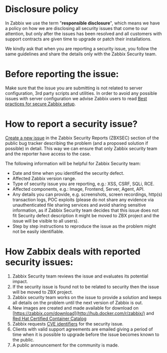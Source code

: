 # Disclosure policy

In Zabbix we use the term "**responsible disclosure**", which means we have a policy on how we are disclosing all security issues that come to our attention, but only after the issues has been resolved and all customers with support contracts are given time to upgrade or patch their installations.

We kindly ask that when you are reporting a security issue, you follow the same guidelines and share the details only with the Zabbix Security team.

# Before reporting the issue:

Make sure that the issue you are submitting is not related to server configuration, 3rd party scripts and utilities. In order to avoid any possible issues with server configuration we advise Zabbix users to read [Best practices for secure Zabbix setup](https://www.zabbix.com/documentation/current/manual/installation/requirements/best_practices).

# How to report a security issue?

[Create a new issue](https://support.zabbix.com/secure/CreateIssue.jspa) in the Zabbix Security Reports (ZBXSEC) section of the public bug tracker describing the problem (and a proposed solution if possible) in detail. This way we can ensure that only Zabbix security team and the reporter have access to the case.

The following information will be helpful for Zabbix Security team:

- Date and time when you identified the security defect.
- Affected Zabbix version range.
- Type of security issue you are reporting, e.g.: XSS, CSRF, SQLi, RCE.
- Affected components, e.g.: Image, Frontend, Server, Agent, API.
- Any details you can provide, e.g. screenshots, screen recordings, http(s) transaction logs, POC exploits (please do not share any evidence via unauthenticated file sharing services and avoid sharing sensitive information, as if Zabbix Security team decides that this issue does not fit Security defect description it might be moved to ZBX project and the issue will be visible to all users).
- Step by step instructions to reproduce the issue as the problem might not be easily identifiable.

# How Zabbix deals with reported security issues:

1. Zabbix Security team reviews the issue and evaluates its potential impact.
2. If the security issue is found not to be related to security then the issue will be moved to ZBX project.
3. Zabbix security team works on the issue to provide a solution and keeps all details on the problem until the next version of Zabbix is out.
4. New images are created and made available for download on [https://zabbix.com/download](http://hub.docker.com/r/zabbix/) and [Red Hat Certified Container Catalog](https://catalog.redhat.com/software/containers/search?vendor_name=Zabbix%20Sia&p=1)
5. Zabbix requests [CVE identifiers](https://cve.mitre.org/) for the security issue.
6. Clients with valid support agreements are emailed giving a period of time when it is possible to upgrade before the issue becomes known to the public.
7. A public announcement for the community is made.
